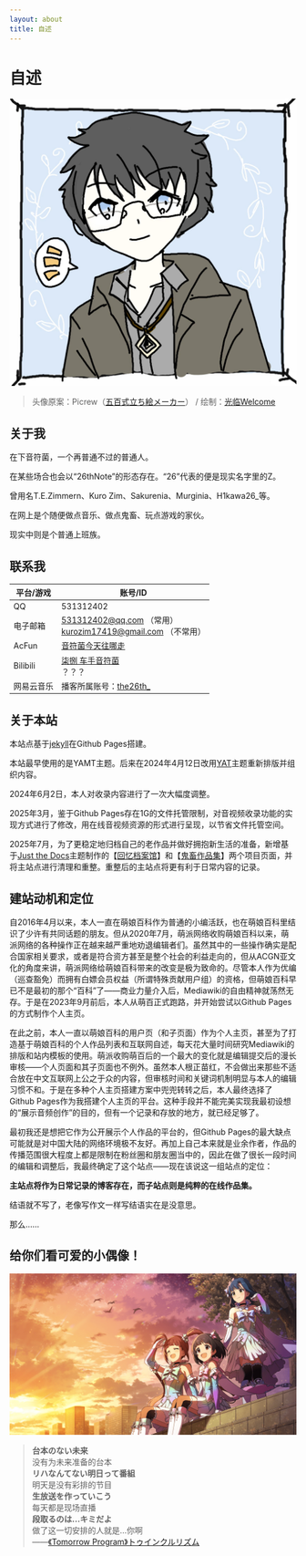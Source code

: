 ```yaml
---
layout: about
title: 自述
---
```


# 自述

<img src="/assets/images/NewHead.jpeg" alt="NewHead" style="zoom:150%;" />

> 头像原案：Picrew（[五百式立ち絵メーカー](https://picrew.me/ja/image_maker/625876)） / 绘制：[光临Welcome](https://www.acfun.cn/u/69794016)

## 关于我

在下音符菌，一个再普通不过的普通人。

在某些场合也会以“26thNote”的形态存在。“26”代表的便是现实名字里的Z。

曾用名T.E.Zimmern、Kuro Zim、Sakurenia、Murginia、H1kawa26_等。

在网上是个随便做点音乐、做点鬼畜、玩点游戏的家伙。

现实中则是个普通上班族。

## 联系我

| 平台/游戏  | 账号/ID                                                      |
| ---------- | ------------------------------------------------------------ |
| QQ         | 531312402                                                    |
| 电子邮箱   | 531312402@qq.com （常用）<br/>kurozim17419@gmail.com （不常用） |
| AcFun      | [音符菌今天往哪走](https://www.acfun.cn/u/30346233)          |
| Bilibili   | [柒捌 车手音符菌](https://space.bilibili.com/16228948)<br/>？？？ |
| 网易云音乐 | 播客所属账号：[the26th_](https://music.163.com/#/user/home?id=12948713601) |

## 关于本站

本站点基于[jekyll](https://github.com/jekyll/jekyll)在Github Pages搭建。

本站最早使用的是YAMT主题。后来在2024年4月12日改用[YAT](https://github.com/jeffreytse/jekyll-theme-yat)主题重新排版并组织内容。

2024年6月2日，本人对收录内容进行了一次大幅度调整。

2025年3月，鉴于Github Pages存在1G的文件托管限制，对音视频收录功能的实现方式进行了修改，用在线音视频资源的形式进行呈现，以节省文件托管空间。

2025年7月，为了更稳定地归档自己的老作品并做好拥抱新生活的准备，新增基于[Just the Docs](https://github.com/just-the-docs/just-the-docs)主题制作的【[回忆档案馆](https://kurozim26.github.io/legacy/)】和【[鬼畜作品集](https://kurozim26.github.io/jinkela/)】两个项目页面，并将主站点进行清理和重整。重整后的主站点将更有利于日常内容的记录。

## 建站动机和定位

自2016年4月以来，本人一直在萌娘百科作为普通的小编活跃，也在萌娘百科里结识了少许有共同话题的朋友。但从2020年7月，萌派网络收购萌娘百科以来，萌派网络的各种操作正在越来越严重地劝退编辑者们。虽然其中的一些操作确实是配合国家相关要求，或者是符合资方甚至是整个社会的利益走向的，但从ACGN亚文化的角度来讲，萌派网络给萌娘百科带来的改变是极为致命的。尽管本人作为优编（巡查豁免）而拥有白嫖会员权益（所谓特殊贡献用户组）的资格，但萌娘百科早已不是最初的那个“百科”了——商业力量介入后，Mediawiki的自由精神就荡然无存。于是在2023年9月前后，本人从萌百正式跑路，并开始尝试以Github Pages的方式制作个人主页。

在此之前，本人一直以萌娘百科的用户页（和子页面）作为个人主页，甚至为了打造基于萌娘百科的个人作品列表和互联网自述，每天花大量时间研究Mediawiki的排版和站内模板的使用。萌派收购萌百后的一个最大的变化就是编辑提交后的漫长审核——个人页面和其子页面也不例外。虽然本人根正苗红，不会做出来那些不适合放在中文互联网上公之于众的内容，但审核时间和关键词机制明显与本人的编辑习惯不和。于是在多种个人主页搭建方案中兜兜转转之后，本人最终选择了Github Pages作为我搭建个人主页的平台。这种手段并不能完美实现我最初设想的“展示音频创作”的目的，但有一个记录和存放的地方，就已经足够了。

最初我还是想把它作为公开展示个人作品的平台的，但Github Pages的最大缺点可能就是对中国大陆的网络环境极不友好。再加上自己本来就是业余作者，作品的传播范围很大程度上都是限制在粉丝圈和朋友圈当中的，因此在做了很长一段时间的编辑和调整后，我最终确定了这个站点——现在该说这一组站点的定位：

**主站点将作为日常记录的博客存在，而子站点则是纯粹的在线作品集。**

结语就不写了，老像写作文一样写结语实在是没意思。

那么……

## 给你们看可爱的小偶像！

![这是图片](/assets/images/AshitaENoProgram.png "Tomorrow Program")

>**台本のない未来**<br>没有为未来准备的台本<br>**リハなんてない明日って番組**<br>明天是没有彩排的节目<br>**生放送を作っていこう**<br>每天都是现场直播<br>**段取るのは...キミだよ**<br>做了这一切安排的人就是...你啊<br>——[《Tomorrow Program》トゥインクルリズム](https://music.163.com/#/song?id=549309012)
